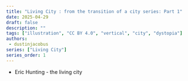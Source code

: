 ```yaml
---
title: "Living City : from the transition of a city series: Part 1"
date: 2025-04-29
draft: false
description: ""
tags: ["illustration", "CC BY 4.0", "vertical", "city", "dystopia"]
authors:
 - dustinjacobus
series: ["Living City"]
series_order: 1
---
```


- Eric Hunting - the living city
